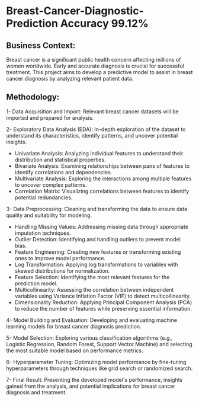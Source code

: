 # Breast-Cancer-Diagnostic-Prediction Accuracy 99.12%
## Business Context:
Breast cancer is a significant public health concern affecting millions of women worldwide. Early and accurate diagnosis is crucial for successful treatment. This project aims to develop a predictive model to assist in breast cancer diagnosis by analyzing relevant patient data.
## Methodology:

1- Data Acquisition and Import: Relevant breast cancer datasets will be imported and prepared for analysis.

2- Exploratory Data Analysis (EDA): In-depth exploration of the dataset to understand its characteristics, identify patterns, and uncover potential insights.
* Univariate Analysis: Analyzing individual features to understand their distribution and statistical properties.
* Bivariate Analysis: Examining relationships between pairs of features to identify correlations and dependencies.
* Multivariate Analysis: Exploring the interactions among multiple features to uncover complex patterns.
* Correlation Matrix: Visualizing correlations between features to identify potential redundancies.
  
3- Data Preprocessing: Cleaning and transforming the data to ensure data quality and suitability for modeling.
* Handling Missing Values: Addressing missing data through appropriate imputation techniques.
* Outlier Detection: Identifying and handling outliers to prevent model bias.
* Feature Engineering: Creating new features or transforming existing ones to improve model performance.
* Log Transformation: Applying log transformations to variables with skewed distributions for normalization.
* Feature Selection: Identifying the most relevant features for the prediction model.
* Multicollinearity: Assessing the correlation between independent variables using Variance Inflation Factor (VIF) to detect multicollinearity.
* Dimensionality Reduction: Applying Principal Component Analysis (PCA) to reduce the number of features while preserving essential information.
  
4- Model Building and Evaluation: Developing and evaluating machine learning models for breast cancer diagnosis prediction.

5- Model Selection: Exploring various classification algorithms (e.g., Logistic Regression, Random Forest, Support Vector Machine) and selecting the most suitable model based on performance metrics.

6- Hyperparameter Tuning: Optimizing model performance by fine-tuning hyperparameters through techniques like grid search or randomized search.

7- Final Result: Presenting the developed model's performance, insights gained from the analysis, and potential implications for breast cancer diagnosis and treatment.
